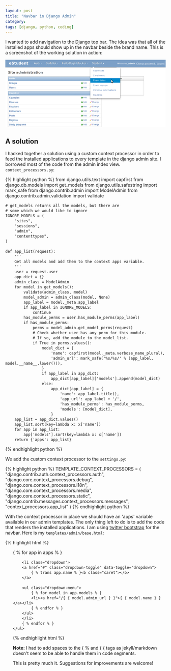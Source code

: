 ```yaml
---
layout: post
title: "Navbar in Django Admin"
category: 
tags: [django, python, coding]
---
```



I wanted to add navigation to the Django top bar. The idea was that all of the installed apps should show up in the navbar beside the brand name. This is a screenshot of the working solution in action:

<a href="/assets/pics/django-menu.png" style="text-align:center;"><img class="" src="/assets/pics/django-menu.png"  width="700" alt="django menu" /></a>

A solution
----------

I hacked together a solution using a custom context processor in order to feed the installed applications to every template in the django admin site. I borrowed most of the code from the admin index view. `context_processors.py`:

{% highlight python %} 
    from django.utils.text import capfirst
    from django.db.models import get_models
    from django.utils.safestring import mark_safe
    from django.contrib.admin import ModelAdmin
    from django.contrib.admin.validation import validate

    # get_models returns all the models, but there are 
    # some which we would like to ignore
    IGNORE_MODELS = (
        "sites",
        "sessions",
        "admin",
        "contenttypes",
    )

    def app_list(request):
        '''
        Get all models and add them to the context apps variable.
        '''
        user = request.user
        app_dict = {}
        admin_class = ModelAdmin
        for model in get_models():
            validate(admin_class, model)
            model_admin = admin_class(model, None)
            app_label = model._meta.app_label
            if app_label in IGNORE_MODELS:
                continue
            has_module_perms = user.has_module_perms(app_label)
            if has_module_perms:
                perms = model_admin.get_model_perms(request)
                # Check whether user has any perm for this module.
                # If so, add the module to the model_list.
                if True in perms.values():
                    model_dict = {
                        'name': capfirst(model._meta.verbose_name_plural),
                        'admin_url': mark_safe('%s/%s/' % (app_label, model.__name__.lower())),
                    }
                    if app_label in app_dict:
                        app_dict[app_label]['models'].append(model_dict)
                    else:
                        app_dict[app_label] = {
                            'name': app_label.title(),
                            'app_url': app_label + '/',
                            'has_module_perms': has_module_perms,
                            'models': [model_dict],
                        }
        app_list = app_dict.values()
        app_list.sort(key=lambda x: x['name'])
        for app in app_list:
            app['models'].sort(key=lambda x: x['name'])
        return {'apps': app_list}
{% endhighlight python %}

        
We add the custom context processor to the `settings.py`:
 
{% highlight python %} 
    TEMPLATE_CONTEXT_PROCESSORS = (
        "django.contrib.auth.context_processors.auth",
        "django.core.context_processors.debug",
        "django.core.context_processors.i18n",
        "django.core.context_processors.media",
        "django.core.context_processors.static",
        "django.contrib.messages.context_processors.messages",
        "context_processors.app_list"
    )
{% endhighlight python %}

With the context processor in place we should have an 'apps' variable available in our admin templates. The only thing left to do is to add the code that renders the installed applications. I am using [twitter bootstrap](http://twitter.github.com/bootstrap) for the navbar. Here is my `templates/admin/base.html`: 

{% highlight html %}
    <ul class="nav">
        { % for app in apps % }

        <li class="dropdown">
        <a href="#" class="dropdown-toggle" data-toggle="dropdown">
            { % trans app.name % }<b class="caret"></b>
        </a>

        <ul class="dropdown-menu">
            { % for model in app.models % }
            <li><a href="/{ { model.admin_url } }">{ { model.name } }</a></li>
            { % endfor % }
        </ul>
        </li>
        { % endfor % } 
    </ul>
{% endhighlight html %}

**Note:** I had to add spaces to the { % and { { tags as jekyll/markdown doesn't seem to be able to handle them in code segments.

This is pretty much it. Suggestions for improvements are welcome!

